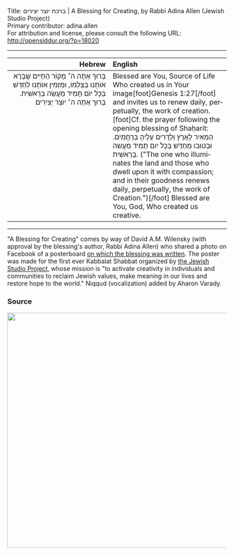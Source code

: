 <html>
<head></head>
<body>
Title: ברכת יוצר יצירים | A Blessing for Creating, by Rabbi Adina Allen (Jewish Studio Project)<br />
Primary contributor: adina.allen<br />
For attribution and license, please consult the following URL: <a href="http://opensiddur.org/?p=18020">http://opensiddur.org/?p=18020</a>
<p />
<hr />

<table style="margin-left: auto;margin-right: auto;" class="draggable">
<thead><tr><th id="x" style="text-align: right;">Hebrew</th><th style="text-align: left;">English</th></tr></thead>
<tbody>
<tr><td style="vertical-align:top;" width="46%">
<div class="liturgy" lang="he" style="text-align: right;">
בָּרוּךְ אַתָּה ה׳ מָקוֹר הַחַיִּים
שֶׁבָּרָא אוֹתָנוּ בְּצַלְמוֹ, 
וּמַּזְמִין אוֹתָנוּ לְחַדֵּשׁ בְּכָל יוֺם תָּמִיד 
מַעֲשֵׂה בְּרֵאשִׁית.
בָּרוּךְ אַתָּה ה׳ יוֺצֵר יְצִירִים׃
</span></div></td>
 
<td width="53%"><div class="english" lang="en">
Blessed are You, Source of Life
Who created us in Your image[foot]Genesis 1:27[/foot]
and invites us to renew daily, perpetually, 
the work of creation.[foot]Cf. the prayer following the opening blessing of Shaḥarit: הַמֵּאִיר לָאָרֶץ וְלַדָּרִים עָלֶיהָ בְּרַחֲמִים. וּבְטוּבו מְחַדֵּשׁ בְּכָל יום תָּמִיד מַעֲשה בְרֵאשִׁית. ("The one who illuminates the land and those who dwell upon it with compassion; and in their goodness renews daily, perpetually, the work of Creation.")[/foot]
Blessed are You, God, Who created us creative.
</div></td>
</tr>
</tbody></table>

<hr />

"A Blessing for Creating" comes by way of David A.M. Wilensky (with approval by the blessing's author, Rabbi Adina Allen) who shared a photo on Facebook of a posterboard <a href="https://www.facebook.com/davidamwilensky/posts/10156770736904863">on which the blessing was written</a>. The poster was made for the first ever Kabbalat Shabbat organized by <a href="https://www.facebook.com/pg/jewishstudioproject/about/">the Jewish Studio Project</a>, whose mission is "to activate creativity in individuals and communities to reclaim Jewish values, make meaning in our lives and restore hope to the world." Niqqud (vocalization) added by Aharon Varady.

<h3>Source</h3>

<a href="https://opensiddur.org/wp-content/uploads/2017/10/Birkat-Yotser-Yitsirim.jpg"><img src="https://opensiddur.org/wp-content/uploads/2017/10/Birkat-Yotser-Yitsirim.jpg" alt="" width="960" height="540" class="alignnone size-full wp-image-18022" /></a>
</body>
</html>